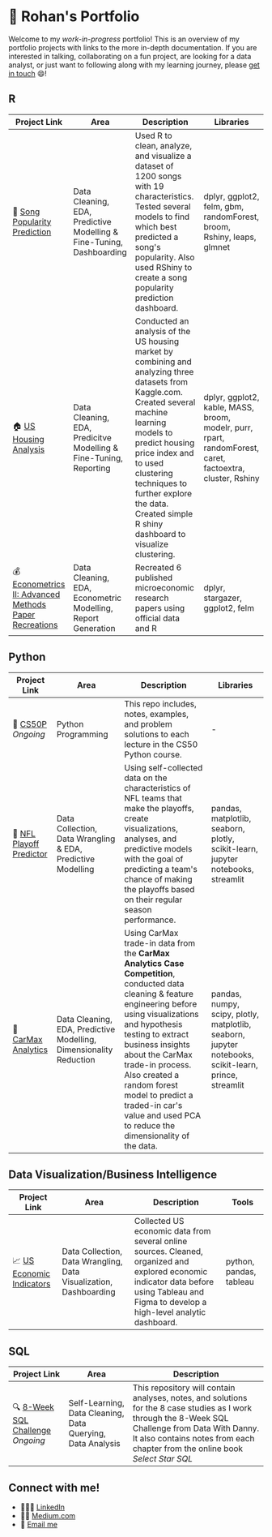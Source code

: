 # 💼 Rohan's Portfolio
Welcome to my *work-in-progress* portfolio! This is an overview of my portfolio projects with links to the more in-depth documentation. If you are interested in talking, collaborating on a fun project, are looking for a data analyst, or just want to following along with my learning journey, please [get in touch](#connect-with-me) 😄!

## R
| Project Link | Area | Description | Libraries |
|--------------|------|-------------|------------|
| 🎸 [Song Popularity Prediction](https://github.com/r0hankrishnan/song-popularity) | Data Cleaning, EDA,  Predictive Modelling & Fine-Tuning, Dashboarding | Used R to clean, analyze, and visualize a dataset of 1200 songs with 19 characteristics. Tested several models to find which best predicted a song's popularity. Also used RShiny to create a song popularity prediction dashboard. | dplyr,  ggplot2, felm, gbm, randomForest, broom, Rshiny, leaps, glmnet |
| 🏠 [US Housing Analysis](https://github.com/r0hankrishnan/us-housing-analysis) | Data Cleaning, EDA, Predicitve Modelling & Fine-Tuning, Reporting | Conducted an analysis of the US housing market by combining and analyzing three datasets from Kaggle.com. Created several machine learning models to predict housing price index and to used clustering techniques to further explore the data. Created simple R shiny dashboard to visualize clustering.| dplyr, ggplot2, kable, MASS, broom, modelr, purr, rpart, randomForest, caret, factoextra, cluster, Rshiny |
| 💰 [Econometrics II: Advanced Methods Paper Recreations](https://github.com/r0hankrishnan?tab=repositories) | Data Cleaning, EDA, Econometric Modelling, Report Generation | Recreated 6 published microeconomic research papers using official data and R | dplyr, stargazer, ggplot2, felm | 

## Python
| Project Link | Area | Description | Libraries |
|--------------|------|-------------|-----------|
| 🐍 [CS50P](https://github.com/r0hankrishnan/cs-50-python) *Ongoing*| Python Programming | This repo includes, notes, examples, and problem solutions to each lecture in the CS50 Python course. | - |
| 🏈 [NFL Playoff Predictor](https://github.com/r0hankrishnan/nfl)| Data Collection, Data Wrangling & EDA, Predictive Modelling | Using self-collected data on the characteristics of NFL teams that make the playoffs, create visualizations, analyses, and predictive models with the goal of predicting a team's chance of making the playoffs based on their regular season performance. | pandas, matplotlib, seaborn, plotly, scikit-learn, jupyter notebooks, streamlit |
| 🚗 [CarMax Analytics](https://github.com/r0hankrishnan/carmax) | Data Cleaning, EDA, Predictive Modelling, Dimensionality Reduction | Using CarMax trade-in data from the **CarMax Analytics Case Competition**, conducted data cleaning & feature engineering before using visualizations and hypothesis testing to extract business insights about the CarMax trade-in process. Also created a random forest model to predict a traded-in car's value and used PCA to reduce the dimensionality of the data. | pandas, numpy, scipy, plotly, matplotlib, seaborn, jupyter notebooks, scikit-learn, prince, streamlit |

## Data Visualization/Business Intelligence
| Project Link | Area | Description | Tools |
|--------------|------|-------------|-------|
| 📈 [US Economic Indicators](https://github.com/r0hankrishnan/economic-indicators) | Data Collection, Data Wrangling, Data Visualization, Dashboarding | Collected US economic data from several online sources. Cleaned, organized and explored economic indicator data before using Tableau and Figma to develop a high-level analytic dashboard. | python, pandas, tableau |

## SQL
| Project Link | Area | Description |
|--------------|------|-------------|
| 🔍 [8-Week SQL Challenge](https://github.com/r0hankrishnan/8-week-sql) *Ongoing* | Self-Learning, Data Cleaning, Data Querying, Data Analysis | This repository will contain analyses, notes, and solutions for the 8 case studies as I work through the 8-Week SQL Challenge from Data With Danny. It also contains notes from each chapter from the online book *Select Star SQL*| 

## Connect with me!
- 👨🏾‍💼 [LinkedIn](https://www.linkedin.com/in/rohankrish/)
- ✍🏾 [Medium.com](https://medium.com/@rohan.krishnan)
- 📧 [Email me](mailto:rohan.krish20@gmail.com)

